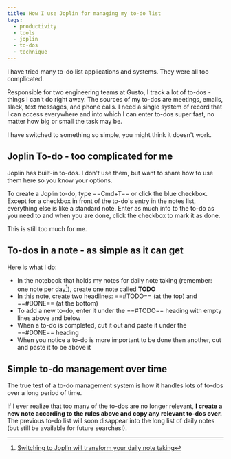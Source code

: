 ```yaml
---
title: How I use Joplin for managing my to-do list
tags:
  - productivity
  - tools
  - joplin
  - to-dos
  - technique
---
```

I have tried many to-do list applications and systems. They were all too complicated.
<!--more-->

Responsible for two engineering teams at Gusto, I track a lot of to-dos - things I can't do right away. The sources of my to-dos are meetings, emails, slack, text messages, and phone calls. I need a single system of record that I can access everywhere and into which I can enter to-dos super fast, no matter how big or small the task may be.

I have switched to something so simple, you might think it doesn't work.

## Joplin To-do - too complicated for me

Joplin has built-in to-dos. I don't use them, but want to share how to use them here so you know your options.

To create a Joplin to-do, type ==Cmd+T== or click the blue checkbox. Except for a checkbox in front of the to-do's entry in the notes list, everything else is like a standard note. Enter as much info to the to-do as you need to and when you are done, click the checkbox to mark it as done.

This is still too much for me.

## To-dos in a note - as simple as it can get

Here is what I do:
* In the notebook that holds my notes for daily note taking (remember: one note per day[^1]), create one note called **TODO**
* In this note, create two headlines: ==#TODO== (at the top) and ==#DONE== (at the bottom)
* To add a new to-do, enter it under the ==#TODO== heading with empty lines above and below
* When a to-do is completed, cut it out and paste it under the ==#DONE== heading
* When you notice a to-do is more important to be done then another, cut and paste it to be above it

## Simple to-do management over time

The true test of a to-do management system is how it handles lots of to-dos over a long period of time.

If I ever realize that too many of the to-dos are no longer relevant, **I create a new note according to the rules above and copy any relevant to-dos over.** The previous to-do list will soon disappear into the long list of daily notes (but still be available for future searches!).

[^1]: [Switching to Joplin will transform your daily note taking](/posts/2021-10-29-macos-productivity-joplin-2/)

